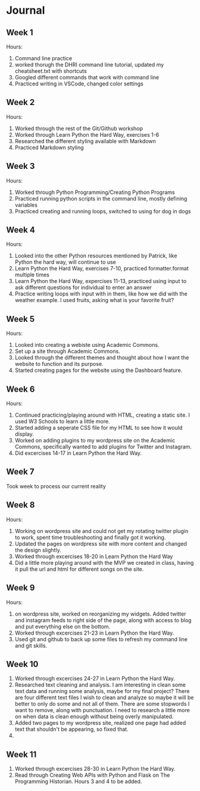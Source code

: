 # Journal

## Week 1
Hours:
1. Command line practice
2. worked thorugh the DHRI command line tutorial, updated my cheatsheet.txt with shortcuts
3. Googled different commands that work with command line
4. Practiced writing in VSCode, changed color settings

## Week 2
Hours:
1. Worked through the rest of the Git/Github workshop
2. Worked through Learn Python the Hard Way, exercises 1-6
3. Researched the different styling available with Markdown
4. Practiced Markdown styling 

## Week 3
Hours:
1. Worked through Python Programming/Creating Python Programs 
2. Practiced running python scripts in the command line, mostly defining variables
3. Practiced creating and running loops, switched to using for dog in dogs

## Week 4
Hours:
1. Looked into the other Python resources mentioned by Patrick, like Python the hard way, will continue to use 
2. Learn Python the Hard Way, exercises 7-10, practiced formatter.format multiple times
3. Learn Python the Hard Way, expercises 11-13, practiced using input to ask different questions for individual to enter an answer
4. Practice writing loops with input with in them, like how we did with the weather example. I used fruits, asking what is your favorite fruit?

## Week 5
Hours:
1. Looked into creating a webiste using Academic Commons.
2. Set up a site through Academic Commons.
3. Looked through the different themes and thought about how I want the website to function and its purpose.
4. Started creating pages for the website using the Dashboard feature.

## Week 6
Hours:
1. Continued practicing/playing around with HTML, creating a static site. I used W3 Schools to learn a little more.
2. Started adding a seperate CSS file for my HTML to see how it would display.
3. Worked on adding plugins to my wordpress site on the Academic Commons, specifically wanted to add plugins for Twitter and Instagram.
4. Did excercises 14-17 in Learn Python the Hard Way.

## Week 7
Took week to process our current reality

## Week 8 
Hours:
1. Working on wordpress site and could not get my rotating twitter plugin to work, spent time troubleshooting and finally got it working.
2. Updated the pages on wordpress site with more content and changed the design slightly.
3. Worked through excercises 18-20 in Learn Python the Hard Way
4. Did a little more playing around with the MVP we created in class, having it pull the url and html for different songs on the site.

## Week 9
Hours:
1. on wordpress site, worked on reorganizing my widgets. Added twitter and instagram feeds to right side of the page, along with access to blog and put everything else on the bottom.
2. Worked through excercises 21-23 in Learn Python the Hard Way.
3. Used git and github to back up some files to refresh my command line and git skills.

## Week 10 
1. Worked through excercises 24-27 in Learn Python the Hard Way.
2. Researched text cleaning and analysis. I am interesting in clean some text data and running some analysis, maybe for my final project? There are four different text files I wish to clean and analyze so maybe it will be better to only do some and not all of them. There are some stopwords I want to remove, along with punctuation. I need to research a little more on when data is clean enough without being overly manipulated.
3. Added two pages to my wordpress site, realized one page had added text that shouldn't be appearing, so fixed that. 
4. 

## Week 11
1. Worked through excercises 28-30 in Learn Python the Hard Way.
2. Read through Creating Web APIs with Python and Flask on The Programming Historian.
Hours 3 and 4 to be added.
